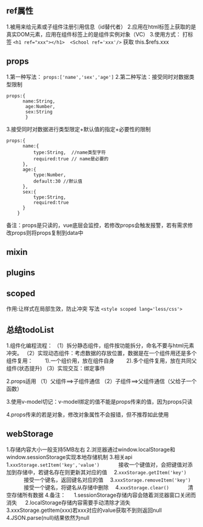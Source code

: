 ## ref属性
  1.被用来给元素或子组件注册引用信息（id替代者）
  2.应用在html标签上获取的是真实DOM元素，应用在组件标签上的是组件实例对象（VC）
  3.使用方式：
    打标签 `<h1 ref="xxx"></h1>  <School ref='xxx'/>`
    获取 this.$refs.xxx
   
## props
  1.第一种写法：
  ``` props:['name','sex','age'] ```
  2.第二种写法：接受同时对数据类型限制
  ```
  props:{                
        name:String,
         age:Number,
         sex:String
         }
  ```
  3.接受同时对数据进行类型限定+默认值的指定+必要性的限制
  ```
  props:{
        name:{
            type:String,  //name类型字符
            required:true // name是必要的
        },
        age:{
            type:Number,
            default:30 //默认值
        },
        sex:{
            type:String,
            required:true
        }
      }
  ```
备注：props是只读的，vue底层会监控，若修改props会触发报警，若有需求修改props则将props复制到data中

## mixin

## plugins

## scoped
作用:让样式在局部生效，防止冲突
写法 `<style scoped lang='less/css'>`

## 总结todoList
1.组件化编程流程：
  （1）拆分静态组件，组件按功能拆分，命名不要与html元素冲突。
  （2）实现动态组件：考虑数据的存放位置，数据是在一个组件用还是多个组件复用：
  &emsp;&emsp;1).一个组价用，放在组件自身
   &emsp;&emsp;2).多个组件复用，放在共同父组件(状态提升)
  （3）实现交互：绑定事件

2.props适用
  （1）父组件==>子组件通信
  （2）子组件==>父组件通信（父给子一个函数）

3.使用v-model切记：v-model绑定的值不能是props传来的值，因为props只读

4.props传来的若是对象，修改对象属性不会报错，但不推荐如此使用

## webStorage
1.存储内容大小一般支持5MB左右
2.浏览器通过window.localStorage和window.sessionStorage实现本地存储机制
3.相关api
&emsp;1.`xxxStorage.setItem('key','value')`
&emsp;&emsp;&emsp;    接收一个键值对，会把键值对添加到存储中，若键名存在则更新其对应的值
&emsp;2.`xxxStorage.getItem('key')`
&emsp;&emsp;&emsp;    接受一个键名，返回键名对应的值
&emsp;3.`xxxStorage.removeItem('key')`
&emsp;&emsp;&emsp;    接受一个键名，将键名从存储中删除
&emsp;4.`xxxStorage.clear()`
&emsp;&emsp;&emsp;    清空存储所有数据
4.备注：
&emsp;    1.sessionStorage存储内容会随着浏览器窗口关闭而消失
&emsp;    2.localStorage存储内容需要手动清除才消失
&emsp;    3.xxxStorage.getItem(xxx)若xxx对应的value获取不到则返回null
&emsp;    4.JSON.parse(null)结果依然为null







  